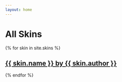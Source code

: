 ```yaml
---
layout: home
---
```

  <h1>All Skins</h1>
  {% for skin in site.skins %}
  <h2>
    <a href="{{ site.baseurl | escape }}{{ skin.url | escape}}">
      {{ skin.name }} by {{ skin.author }} 
    </a>
  </h2>
{% endfor %}